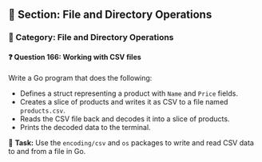 ## 📘 Section: File and Directory Operations  
### 🔹 Category: File and Directory Operations  
#### ❓ Question 166: Working with CSV files

Write a Go program that does the following:

- Defines a struct representing a product with `Name` and `Price` fields.
- Creates a slice of products and writes it as CSV to a file named `products.csv`.
- Reads the CSV file back and decodes it into a slice of products.
- Prints the decoded data to the terminal.

🔧 **Task:** Use the `encoding/csv` and `os` packages to write and read CSV data to and from a file in Go.
